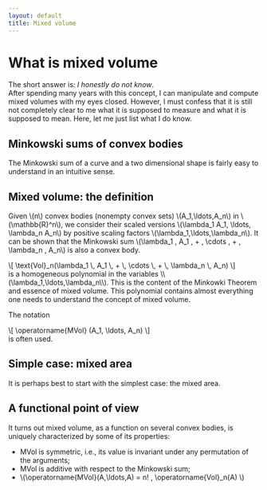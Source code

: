 ```yaml
---
layout: default
title: Mixed volume
---
```


What is mixed volume
====================

The short answer is: _I honestly do not know_.  
After spending many years with this concept, I can manipulate and compute mixed volumes
with my eyes closed.  However, I must confess that it is still not completely clear to 
me what it is supposed to measure and what it is supposed to mean.
Here, let me just list what I do know.


Minkowski sums of convex bodies
-------------------------------

The Minkowski sum of a curve and a two dimensional shape is fairly easy
to understand in an intuitive sense.


Mixed volume: the definition
----------------------------

Given \\(n\\) convex bodies (nonempty convex sets) \\(A_1,\ldots,A_n\\) in \\(\mathbb{R}^n\\),
we consider their scaled versions \\(\lambda_1 A_1, \ldots, \lambda_n A_n\\) by positive
scaling factors \\(\lambda_1,\ldots,\lambda_n\\).
It can be shown that the Minkowski sum 
\\(\lambda_1 \, A_1 \, + \, \cdots \, + \, \lambda_n \, A_n\\)
is also a convex body.
<div>
\[
    \text{Vol}_n(\lambda_1 \, A_1 \, + \, \cdots \, + \, \lambda_n \, A_n)
\]
</div>
is a homogeneous polynomial in the variables \\(\lambda_1,\ldots,\lambda_n\\).
This is the content of the Minkowki Theorem and essence of mixed volume.
This polynomial contains almost everything one needs to understand the concept
of mixed volume.

The notation
<div>
\[ \operatorname{MVol} (A_1, \ldots, A_n) \]
</div>
is often used.


Simple case: mixed area
-----------------------
It is perhaps best to start with the simplest case: the mixed area.


A functional point of view
--------------------------

It turns out mixed volume, as a function on several convex bodies, is uniquely
characterized by some of its properties:

- MVol is symmetric, i.e., its value is invariant under any permutation of the arguments;
- MVol is additive with respect to the Minkowski sum;
- \\(\operatorname{MVol}(A,\ldots,A) = n! \, \operatorname{Vol}_n(A) \\)
